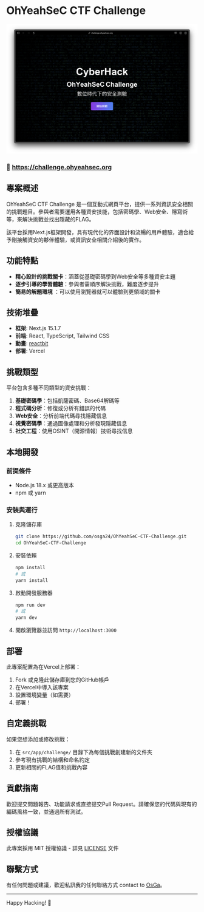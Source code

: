 # OhYeahSeC CTF Challenge

![OhYeahSeC Banner](public/images/banner.png)

### 🔗 https://challenge.ohyeahsec.org

## 專案概述

OhYeahSeC CTF Challenge 是一個互動式網頁平台，提供一系列資訊安全相關的挑戰題目。參與者需要運用各種資安技能，包括密碼學、Web安全、隱寫術等，來解決挑戰並找出隱藏的FLAG。

該平台採用Next.js框架開發，具有現代化的界面設計和流暢的用戶體驗，適合給予剛接觸資安的夥伴體驗，或資訊安全相關介紹後的實作。

## 功能特點

- **精心設計的挑戰關卡**：涵蓋從基礎密碼學到Web安全等多種資安主題
- **逐步引導的學習體驗**：參與者需順序解決挑戰，難度逐步提升
- **簡易的解題環境** ：可以使用瀏覽器就可以體驗到更領域的關卡

## 技術堆疊

- **框架**: Next.js 15.1.7
- **前端**: React, TypeScript, Tailwind CSS
- **動畫**: [reactbit](https://www.reactbits.dev/text-animations/blur-text)
- **部署**: Vercel

## 挑戰類型

平台包含多種不同類型的資安挑戰：

1. **基礎密碼學**：包括凱薩密碼、Base64解碼等
2. **程式碼分析**：修復或分析有錯誤的代碼
3. **Web安全**：分析前端代碼尋找隱藏信息
4. **視覺密碼學**：通過圖像處理和分析發現隱藏信息
5. **社交工程**：使用OSINT（開源情報）技術尋找信息

## 本地開發

### 前提條件

- Node.js 18.x 或更高版本
- npm 或 yarn

### 安裝與運行

1. 克隆儲存庫
   ```bash
   git clone https://github.com/osga24/OhYeahSeC-CTF-Challenge.git
   cd OhYeahSeC-CTF-Challenge
   ```

2. 安裝依賴
   ```bash
   npm install
   # 或
   yarn install
   ```

3. 啟動開發服務器
   ```bash
   npm run dev
   # 或
   yarn dev
   ```

4. 開啟瀏覽器並訪問 `http://localhost:3000`

## 部署

此專案配置為在Vercel上部署：

1. Fork 或克隆此儲存庫到您的GitHub帳戶
2. 在Vercel中導入該專案
3. 設置環境變量（如需要）
4. 部署！

## 自定義挑戰

如果您想添加或修改挑戰：

1. 在 `src/app/challenge/` 目錄下為每個挑戰創建新的文件夾
2. 參考現有挑戰的結構和命名約定
3. 更新相關的FLAG值和挑戰內容

## 貢獻指南

歡迎提交問題報告、功能請求或直接提交Pull Request。請確保您的代碼與現有的編碼風格一致，並通過所有測試。

## 授權協議

此專案採用 MIT 授權協議 - 詳見 [LICENSE](LICENSE) 文件

## 聯繫方式

有任何問題或建議，歡迎私訊我的任何聯絡方式 contact to [OsGa](https://www.osga.dev/contact)。

---

Happy Hacking! 🚀
